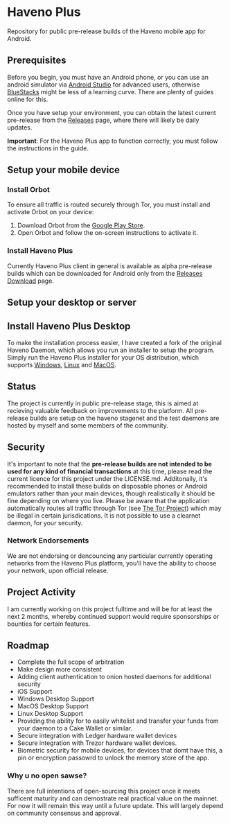 # Haveno Plus

Repository for public pre-release builds of the Haveno mobile app for Android.

## Prerequisites

Before you begin, you must have an Android phone, or you can use an android simulator via [Android Studio](https://studio.android.com) for advanced users, otherwise [BlueStacks](https://www.bluestacks.com/download.html) might be less of a learning curve. There are plenty of guides online for this.

Once you have setup your environment, you can obtain the latest current pre-release from the [Releases](https://github.com/KewbitXMR/haveno-plus/releases) page, where there will likely be daily updates.

**Important**: For the Haveno Plus app to function correctly, you must follow the instructions in the guide.

## Setup your mobile device

### Install Orbot

To ensure all traffic is routed securely through Tor, you must install and activate Orbot on your device:

1. Download Orbot from the [Google Play Store](https://play.google.com/store/apps/details?id=org.torproject.android).
2. Open Orbot and follow the on-screen instructions to activate it.

### Install Haveno Plus

Currently Haveno Plus client in general is available as alpha pre-release builds which can be downloaded for Android only from the [Releases Download](https://github.com/KewbitXMR/haveno-plus/releases) page.

## Setup your desktop or server

## Install Haveno Plus Desktop

To make the installation process easier, I have created a fork of the original Haveno Daemon, which allows you run an installer to setup the program. Simply run the Haveno Plus installer for your OS distribution, which supports [Windows](https://github.com/KewbitXMR/haveno-plus/releases), [Linux](https://github.com/KewbitXMR/haveno-plus/releases) and [MacOS](https://github.com/KewbitXMR/haveno-plus/releases).

## Status

The project is currently in public pre-release stage, this is aimed at recieving valuable feedback on improvements to the platform. All pre-release builds are setup on the haveno stagenet and the test daemons are hosted by myself and some members of the community.

## Security

It's important to note that the **pre-release builds are not intended to be used for any kind of financial transactions** at this time, please read the current licence for this project under the LICENSE.md. Additonally, it's recommended to install these builds on disposable phones or Android emulators rather than your main devices, though realistically it should be fine depending on where you live. Please be aware that the application automatically routes all traffic through Tor (see [The Tor Project](https://thetorproject.org)) which may be illegal in certain jurisdications. It is not possible to use a clearnet daemon, for your security.

### Network Endorsements

We are not endorsing or dencouncing any particular currently operating networks from the Haveno Plus platform, you'll have the ability to choose your network, upon official release.

## Project Activity

I am currently working on this project fulltime and will be for at least the next 2 months, whereby continued support would require sponsorships or bounties for certain features.

## Roadmap

- Complete the full scope of arbitration
- Make design more consistent
- Adding client authentication to onion hosted daemons for additional security
- iOS Support
- Windows Desktop Support
- MacOS Desktop Support
- Linux Desktop Support
- Providing the ability for to easily whitelist and transfer your funds from your daemon to a Cake Wallet or similar.
- Secure integration with Ledger hardware wallet devices
- Secure integration with Trezor hardware wallet devices.
- Biometric security for mobile devices, for devices that domt have this, a pin or encryption passowrd to unlock the memory store of the app.


### Why u no open sawse?

There are full intentions of open-sourcing this project once it meets sufficent maturity and can demostrate real practical value on the mainnet. For now it will remain this way until a future update. This will largely depend on community consensus and approval.
